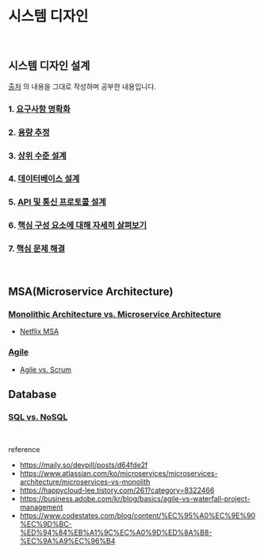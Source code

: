 # 시스템 디자인

<br>

## 시스템 디자인 설계

[출처](https://maily.so/devpill/posts/d64fde2f) 의 내용을 그대로 작성하며 공부한 내용입니다.

### 1. [요구사항 명확화](https://github.com/ahyun39/ML-Engineer/blob/study/%EC%8B%9C%EC%8A%A4%ED%85%9C%EB%94%94%EC%9E%90%EC%9D%B8/%EC%8B%9C%EC%8A%A4%ED%85%9C_%EB%94%94%EC%9E%90%EC%9D%B8_%EC%84%A4%EA%B3%84/1_%EC%9A%94%EA%B5%AC%EC%82%AC%ED%95%AD_%EB%AA%85%ED%99%95%ED%99%94.md)

### 2. [용량 추정](https://github.com/ahyun39/ML-Engineer/blob/study/%EC%8B%9C%EC%8A%A4%ED%85%9C%EB%94%94%EC%9E%90%EC%9D%B8/%EC%8B%9C%EC%8A%A4%ED%85%9C_%EB%94%94%EC%9E%90%EC%9D%B8_%EC%84%A4%EA%B3%84/2_%EC%9A%A9%EB%9F%89_%EC%B6%94%EC%A0%95.md)

### 3. [상위 수준 설계](https://github.com/ahyun39/ML-Engineer/blob/study/%EC%8B%9C%EC%8A%A4%ED%85%9C%EB%94%94%EC%9E%90%EC%9D%B8/%EC%8B%9C%EC%8A%A4%ED%85%9C_%EB%94%94%EC%9E%90%EC%9D%B8_%EC%84%A4%EA%B3%84/3_%EC%83%81%EC%9C%84_%EC%88%98%EC%A4%80_%EC%84%A4%EA%B3%84.md)

### 4. [데이터베이스 설계](https://github.com/ahyun39/ML-Engineer/blob/study/%EC%8B%9C%EC%8A%A4%ED%85%9C%EB%94%94%EC%9E%90%EC%9D%B8/%EC%8B%9C%EC%8A%A4%ED%85%9C_%EB%94%94%EC%9E%90%EC%9D%B8_%EC%84%A4%EA%B3%84/4_%EB%8D%B0%EC%9D%B4%ED%84%B0%EB%B2%A0%EC%9D%B4%EC%8A%A4_%EC%84%A4%EA%B3%84.md)

### 5. [API 및 통신 프로토콜 설계](https://github.com/ahyun39/ML-Engineer/blob/study/%EC%8B%9C%EC%8A%A4%ED%85%9C%EB%94%94%EC%9E%90%EC%9D%B8/%EC%8B%9C%EC%8A%A4%ED%85%9C_%EB%94%94%EC%9E%90%EC%9D%B8_%EC%84%A4%EA%B3%84/5_API_%EB%B0%8F_%ED%86%B5%EC%8B%A0_%ED%94%84%EB%A1%9C%ED%86%A0%EC%BD%9C_%EC%84%A4%EA%B3%84.md)

### 6. [핵심 구성 요소에 대해 자세히 살펴보기](https://github.com/ahyun39/ML-Engineer/blob/study/%EC%8B%9C%EC%8A%A4%ED%85%9C%EB%94%94%EC%9E%90%EC%9D%B8/%EC%8B%9C%EC%8A%A4%ED%85%9C_%EB%94%94%EC%9E%90%EC%9D%B8_%EC%84%A4%EA%B3%84/6_%ED%95%B5%EC%8B%AC_%EA%B5%AC%EC%84%B1_%EC%9A%94%EC%86%8C%EC%97%90_%EB%8C%80%ED%95%B4_%EC%9E%90%EC%84%B8%ED%9E%88_%EC%82%B4%ED%8E%B4%EB%B3%B4%EA%B8%B0.md)

### 7. [핵심 문제 해결](https://github.com/ahyun39/ML-Engineer/blob/study/%EC%8B%9C%EC%8A%A4%ED%85%9C%EB%94%94%EC%9E%90%EC%9D%B8/%EC%8B%9C%EC%8A%A4%ED%85%9C_%EB%94%94%EC%9E%90%EC%9D%B8_%EC%84%A4%EA%B3%84/7_%ED%95%B5%EC%8B%AC_%EB%AC%B8%EC%A0%9C_%ED%95%B4%EA%B2%B0.md)

<br>

## MSA(Microservice Architecture)

### [Monolithic Architecture vs. Microservice Architecture](https://github.com/ahyun39/ML-Engineer/blob/study/%EC%8B%9C%EC%8A%A4%ED%85%9C%EB%94%94%EC%9E%90%EC%9D%B8/MSA/MSA.md)

- [Netflix MSA](https://github.com/ahyun39/ML-Engineer/blob/main/%EC%8B%9C%EC%8A%A4%ED%85%9C%EB%94%94%EC%9E%90%EC%9D%B8/MSA/Netflix_MSA.md)

### [Agile](https://github.com/ahyun39/ML-Engineer/blob/study/%EC%8B%9C%EC%8A%A4%ED%85%9C%EB%94%94%EC%9E%90%EC%9D%B8/MSA/Agile.md)

- [Agile vs. Scrum](https://github.com/ahyun39/ML-Engineer/blob/study/%EC%8B%9C%EC%8A%A4%ED%85%9C%EB%94%94%EC%9E%90%EC%9D%B8/MSA/Agile_vs_Scrum.md)


## Database

### [SQL vs. NoSQL](https://github.com/ahyun39/ML-Engineer/blob/main/System_Design/Database/SQL_vs_NoSQL.md)

<br>

reference
- https://maily.so/devpill/posts/d64fde2f
- https://www.atlassian.com/ko/microservices/microservices-architecture/microservices-vs-monolith
- https://happycloud-lee.tistory.com/261?category=8322466
- https://business.adobe.com/kr/blog/basics/agile-vs-waterfall-project-management
- https://www.codestates.com/blog/content/%EC%95%A0%EC%9E%90%EC%9D%BC-%ED%94%84%EB%A1%9C%EC%A0%9D%ED%8A%B8-%EC%9A%A9%EC%96%B4
